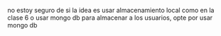 no estoy seguro de si la idea es usar almacenamiento local como en la clase 6 o usar mongo db para almacenar a los usuarios, opte por usar mongo db